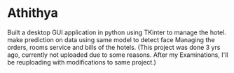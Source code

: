 # Athithya
Built a desktop GUI application in python using TKinter to manage the hotel. make prediction on data using same model to detect face Managing the orders, rooms service and bills of the hotels.
(This project was done 3 yrs ago, currently not uploaded due to some reasons. After my Examinations, I'll be reuploading with modifications to same project.)
